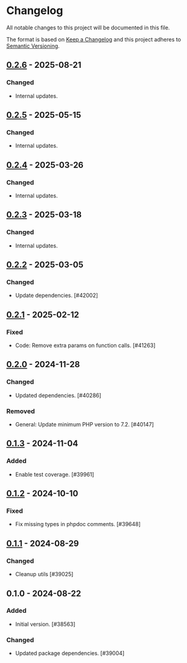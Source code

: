 # Changelog

All notable changes to this project will be documented in this file.

The format is based on [Keep a Changelog](https://keepachangelog.com/en/1.0.0/)
and this project adheres to [Semantic Versioning](https://semver.org/spec/v2.0.0.html).

## [0.2.6] - 2025-08-21
### Changed
- Internal updates.

## [0.2.5] - 2025-05-15
### Changed
- Internal updates.

## [0.2.4] - 2025-03-26
### Changed
- Internal updates.

## [0.2.3] - 2025-03-18
### Changed
- Internal updates.

## [0.2.2] - 2025-03-05
### Changed
- Update dependencies. [#42002]

## [0.2.1] - 2025-02-12
### Fixed
- Code: Remove extra params on function calls. [#41263]

## [0.2.0] - 2024-11-28
### Changed
- Updated dependencies. [#40286]

### Removed
- General: Update minimum PHP version to 7.2. [#40147]

## [0.1.3] - 2024-11-04
### Added
- Enable test coverage. [#39961]

## [0.1.2] - 2024-10-10
### Fixed
- Fix missing types in phpdoc comments. [#39648]

## [0.1.1] - 2024-08-29
### Changed
- Cleanup utils [#39025]

## 0.1.0 - 2024-08-22
### Added
- Initial version. [#38563]

### Changed
- Updated package dependencies. [#39004]

[0.2.6]: https://github.com/Automattic/jetpack-schema/compare/v0.2.5...v0.2.6
[0.2.5]: https://github.com/Automattic/jetpack-schema/compare/v0.2.4...v0.2.5
[0.2.4]: https://github.com/Automattic/jetpack-schema/compare/v0.2.3...v0.2.4
[0.2.3]: https://github.com/Automattic/jetpack-schema/compare/v0.2.2...v0.2.3
[0.2.2]: https://github.com/Automattic/jetpack-schema/compare/v0.2.1...v0.2.2
[0.2.1]: https://github.com/Automattic/jetpack-schema/compare/v0.2.0...v0.2.1
[0.2.0]: https://github.com/Automattic/jetpack-schema/compare/v0.1.3...v0.2.0
[0.1.3]: https://github.com/Automattic/jetpack-schema/compare/v0.1.2...v0.1.3
[0.1.2]: https://github.com/Automattic/jetpack-schema/compare/v0.1.1...v0.1.2
[0.1.1]: https://github.com/Automattic/jetpack-schema/compare/v0.1.0...v0.1.1
